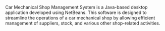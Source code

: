 Car Mechanical Shop Management System is a Java-based desktop application developed using NetBeans. This software is designed 
to streamline the operations of a car mechanical shop by allowing efficient management of suppliers, stock, and various other shop-related activities.

